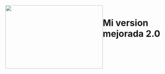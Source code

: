 
<div>
  <div style='display:flex; justify-content:center;'>
    <img src='https://descubrecomunicacion.com/wp-content/uploads/2019/07/forndend-backend-post2.jpg' width='100%' height='200px'/>
    <div>
      <h1 style='font-weight:blod;'> Mi version mejorada 2.0</h1>
    </div>
  </div>
  
</div>
